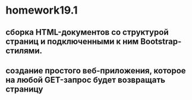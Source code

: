 # homework19.1
## сборка HTML-документов со структурой страниц и подключенными к ним Bootstrap-стилями.
## создание простого веб-приложения, которое на любой GET-запрос будет возвращать страницу